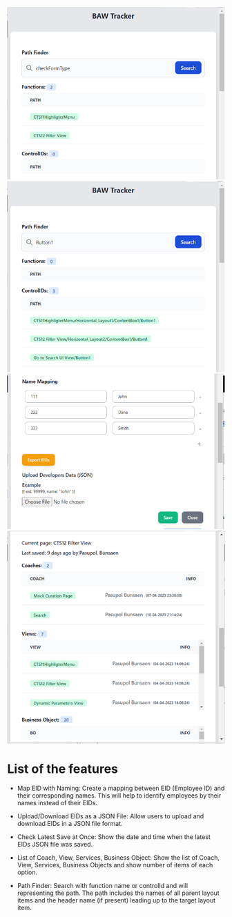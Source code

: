 ![alt text](path-finder.PNG)
![alt text](path-finder2.PNG)
![alt text](name-mapping.PNG)
![alt text](info.PNG)


# List of the features

- Map EID with Naming: Create a mapping between EID (Employee ID) and their corresponding names. This will help to identify employees by their names instead of their EIDs.

- Upload/Download EIDs as a JSON File: Allow users to upload and download EIDs in a JSON file format.

- Check Latest Save at Once: Show the date and time when the latest EIDs JSON file was saved.

- List of Coach, View, Services, Business Object: Show the list of Coach, View, Services, Business Objects and show number of items of each option.
- Path Finder:  Search with function name or controlId and will representing the path. The path includes the names of all parent layout items and the header name (if present) leading up to the target layout item.